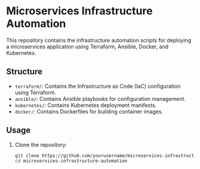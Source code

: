 
# Microservices Infrastructure Automation

This repository contains the infrastructure automation scripts for deploying a microservices application using Terraform, Ansible, Docker, and Kubernetes.

## Structure

- `terraform/`: Contains the Infrastructure as Code (IaC) configuration using Terraform.
- `ansible/`: Contains Ansible playbooks for configuration management.
- `kubernetes/`: Contains Kubernetes deployment manifests.
- `docker/`: Contains Dockerfiles for building container images.

## Usage

1. Clone the repository:
   ```bash
   git clone https://github.com/yourusername/microservices-infrastructure-automation.git
   cd microservices-infrastructure-automation

